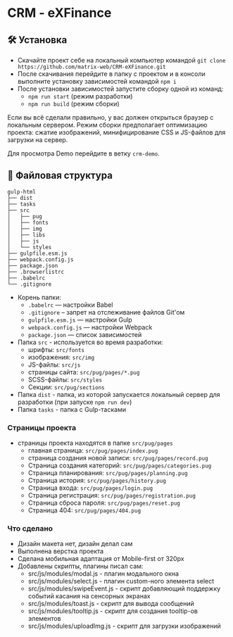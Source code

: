 # CRM - eXFinance

## :hammer_and_wrench: Установка
* Скачайте проект себе на локальный компьютер командой ```git clone https://github.com/matrix-web/CRM-eXFinance.git```
* После скачивания перейдите в папку с проектом и в консоли выполните установку зависимостей командой ```npm i```
* После установки зависимостей запустите сборку одной из команд:
    *  ```npm run start``` (режим разработки)
    *  ```npm run build``` (режим сборки)

Если вы всё сделали правильно, у вас должен открыться браузер с локальным сервером. Режим сборки предполагает оптимизацию проекта: сжатие изображений, минифицирование CSS и JS-файлов для загрузки на сервер.

Для просмотра Demo перейдите в ветку `crm-demo`.

## :open_file_folder: Файловая структура

```
gulp-html
├── dist
├── tasks
├── src
│   ├── pug
│   ├── fonts
│   ├── img
│   ├── libs
│   ├── js
│   └── styles
├── gulpfile.esm.js
├── webpack.config.js
├── package.json
├── .browserlistrc
├── .babelrc
└── .gitignore
```

* Корень папки:
    * ```.babelrc``` — настройки Babel
    * ```.gitignore``` – запрет на отслеживание файлов Git'ом
    * ```gulpfile.esm.js``` — настройки Gulp
    * ```webpack.config.js``` — настройки Webpack
    * ```package.json``` — список зависимостей
* Папка ```src``` - используется во время разработки:
    * шрифты: ```src/fonts```
    * изображения: ```src/img```
    * JS-файлы: ```src/js```
    * страницы сайта: ```src/pug/pages/*.pug```
    * SCSS-файлы: ```src/styles```
    * Секции: ```src/pug/sections```
* Папка ```dist``` - папка, из которой запускается локальный сервер для разработки (при запуске ```npm run dev```)
* Папка ```tasks``` - папка с Gulp-тасками

### Страницы проекта
* страницы проекта находятся в папке ```src/pug/pages```
    * главная страница: ```src/pug/pages/index.pug```
    * страница создания новой записи: ```src/pug/pages/record.pug```
    * Страница создания категорий: ```src/pug/pages/categories.pug```
    * Страница планирования: ```src/pug/pages/planning.pug```
    * Страница история: ```src/pug/pages/history.pug```
    * Страница входа: ```src/pug/pages/login.pug```
    * Страница регистрация: ```src/pug/pages/registration.pug```
    * Страница сброса пароля: ```src/pug/pages/reset.pug```
    * Страница 404: ```src/pug/pages/404.pug```

### Что сделано
* Дизайн макета нет, дизайн делал сам
* Выполнена верстка проекта
* Сделана мобильная адаптация от Mobile-first от 320px
* Добавлены скрипты, плагины писал сам:
  * src/js/modules/modal.js - плагин модального окна
  * src/js/modules/select.js - плагин custom-ного элемента select
  * src/js/modules/swipeEvent.js - скрипт добавляющий поддержку событий касания на сенсорных экранах
  * src/js/modules/toast.js - скрипт для вывода сообщений
  * src/js/modules/tooltip.js - скрипт для создания tooltip-ов элементов
  * src/js/modules/uploadImg.js - скрипт для загрузки изображений